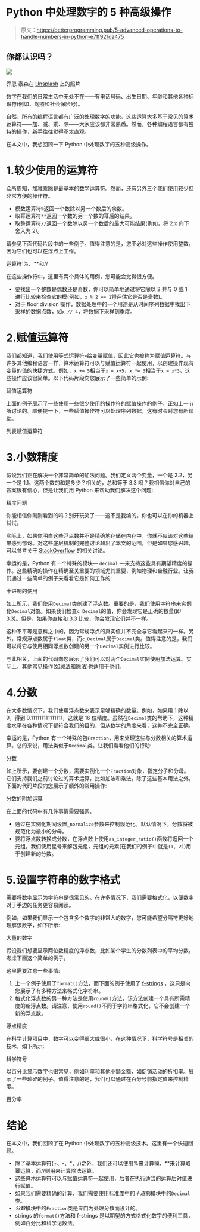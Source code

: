 # Python 中处理数字的 5 种高级操作

> 原文：<https://betterprogramming.pub/5-advanced-operations-to-handle-numbers-in-python-e7ff921da475>

## 你都认识吗？

![](img/ce5e3af8964d1eede89868ff310ccc1b.png)

乔恩·泰森在 [Unsplash](https://unsplash.com?utm_source=medium&utm_medium=referral) 上的照片

数字在我们的日常生活中无处不在——有电话号码、出生日期、年龄和其他各种标识符(例如，驾照和社会保险号)。

自然，所有的编程语言都有广泛的处理数字的功能。这些运算大多基于常见的算术运算符——加、减、乘、除——大家应该都非常熟悉。然而，各种编程语言都有独特的操作，新手往往觉得不太直观。

在本文中，我想回顾一下 Python 中处理数字的五种高级操作。

# 1.较少使用的运算符

众所周知，加减乘除是最基本的数学运算符。然而，还有另外三个我们使用较少但非常方便的操作符。

*   模数运算符`%`返回一个数除以另一个数后的余数。
*   取幂运算符`**`返回一个数的另一个数的幂后的结果。
*   取整运算符`//`返回一个数除以另一个数后的最大可能结果(例如，将 2.x 向下舍入为 2)。

请参见下面代码片段中的一些例子。值得注意的是，您不必对这些操作使用整数，因为它们也可以在浮点上工作。

运算符:%、**和//

在这些操作符中，这里有两个具体的用例，您可能会觉得很方便。

*   要找出一个整数是偶数还是奇数，你可以简单地通过将它除以 2 并与 0 或 1 进行比较来检查它的模(例如，`x % 2 == 1`将评估它是否是奇数)。
*   对于 floor division 操作，数据处理中的一个用途是从时间序列数据中找出下采样的数据点数，如`x // 4`，将数据下采样到季度。

# 2.赋值运算符

我们都知道，我们使用等式运算符`=`给变量赋值，因此它也被称为赋值运算符。与许多其他编程语言一样，算术运算符可以与赋值运算符一起使用，以创建操作现有变量的值的快捷方式。例如，`x += 5`相当于`x = x+5`，`x *= 3`相当于`x = x*3`。这些操作应该很简单。以下代码片段向您展示了一些简单的示例:

赋值运算符

上面的例子展示了一些使用一些很少使用的操作符的赋值操作的例子，正如上一节所讨论的。顺便提一下，一些赋值操作符可以处理序列数据，这有时会对您有所帮助。

列表赋值运算符

# 3.小数精度

假设我们正在解决一个非常简单的加法问题。我们定义两个变量，一个是 2.2，另一个是 1.1。这两个数的和是多少？相关的，总和等于 3.3 吗？我相信你对自己的答案很有信心，但是让我们用 Python 来帮助我们解决这个问题:

精度问题

你能相信你刚刚看到的吗？别开玩笑了——这不是我编的。你也可以在你的机器上试试。

实际上，如果你明白这些浮点数并不是精确地存储在内存中，你就不应该对这些结果感到惊讶。对这些底层机制的完整讨论超出了本文的范围，但是如果您感兴趣，可以参考关于 [StackOverflow](https://stackoverflow.com/questions/7644699/how-are-floating-point-numbers-stored-in-memory) 的相关讨论。

幸运的是，Python 有一个特殊的模块— `decimal` —来支持这些具有期望精度的操作。这些精确的操作在精确至关重要的领域尤其重要，例如物理和金融行业。让我们通过一些简单的例子来看看它是如何工作的:

十进制的使用

如上所示，我们使用`Decimal`类创建了浮点数。重要的是，我们使用字符串来实例化`Decimal`对象。如果我们检查`c_Decimal`的值，你会发现它是正确的数量(即 3.3)。但是，如果你直接和 3.3 比较，你会发现它们并不一样。

这种不平等是意料之中的，因为常规浮点的真实值并不完全与它看起来的一样。另外，常规浮点数属于`float`类，而`c_Decimal`属于`Decimal`类。值得注意的是，我们可以将它与使用相同浮点数创建的另一个`Decimal`实例进行比较。

与此相关，上面的代码向您展示了我们可以对两个`Decimal`实例使用加法运算。实际上，其他常见操作(如减法和除法)也适用于他们。

# 4.分数

在大多数情况下，我们使用浮点数来表示足够精确的数量。例如，如果用 1 除以 9，得到 0.111111111111111，这就是 16 位精度。虽然在`Decimal`类的帮助下，这种精度水平在各种情况下都符合我们的目的，但从数学的角度来看，这并不完全正确。

幸运的是，Python 有一个特殊的包`Fraction`，用来处理这些与分数相关的算术运算。总的来说，用法类似于`Decimal`类。让我们看看他们的行动:

分数

如上所示，要创建一个分数，需要实例化一个`Fraction`对象，指定分子和分母。它们支持我们之前讨论过的算术运算，比如加法和乘法。除了这些基本用法之外，下面的代码片段向您展示了额外的常用操作:

分数的附加运算

在上面的代码中有几件事情需要强调。

*   通过在实例化期间设置`_normalize`参数来控制规范化。默认情况下，分数将被规范化为最小的分母。
*   要将浮点数转换成分数，在浮点数上使用`as_integer_ratio()`函数将返回一个元组。我们使用星号来解包元组，元组的元素(在我们的例子中就是`(1, 2)`)用于创建新的分数。

# 5.设置字符串的数字格式

需要将数字显示为字符串是很常见的。在许多情况下，我们需要格式化，以便数字对于手边的任务更容易阅读。

例如，如果我们显示一个包含多个数字的非常大的数字，您可能希望分隔符更好地理解该数字，如下所示:

大量的数字

假设我们想要显示两位数精度的浮点数，比如某个学生的分数列表中的平均分数。考虑下面这个简单的例子。

这里需要注意一些事情:

1.  上一个例子使用了`format()`方法，而下面的例子使用了 [f-strings](https://medium.com/swlh/string-formatting-in-python-6-things-to-know-about-f-strings-72fd38d96172) ，这只是向您展示了有多种方法来格式化字符串。
2.  格式化浮点数的另一种方法是使用`round()`方法，该方法创建一个具有所需精度的新浮点数。请注意，使用`round()`不同于字符串格式化，它不会创建一个新的浮点数。

浮点精度

在科学计算项目中，数字可以变得很大或很小，在这种情况下，科学符号是相关的技术，如下所示:

科学符号

以百分比显示数字也很常见，例如利率和其他小额金额，如促销活动的折扣率。展示了一些琐碎的例子。值得注意的是，我们可以通过在百分号前指定值来控制精度。

百分率

# 结论

在本文中，我们回顾了在 Python 中处理数字的五种高级技术。这里有一个快速回顾。

*   除了基本运算符(+、-、*、/)之外，我们还可以使用%来计算模，**来计算取幂运算，而//则用来计算除法运算。
*   这些算术运算符可以与赋值运算符一起使用，后者在执行适当的运算后对值进行赋值。
*   如果我们需要精确的计算，我们需要使用标准库中的*十进制*模块中的`Decimal`类。
*   *分数*模块中的`Fraction`类是专门为处理分数而设计的。
*   strings 的`format()`方法和 f-strings 是以期望的方式格式化数字的便利工具，例如百分比和科学记数法。